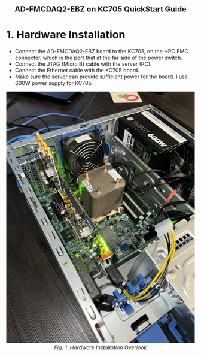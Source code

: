 <h1 style="font-size:20px;" align="center">AD-FMCDAQ2-EBZ on KC705 QuickStart Guide</h1>

# 1. Hardware Installation
* Connect the AD-FMCDAQ2-EBZ board to the KC705, on the HPC FMC connector, which is the port that at the far side of the power switch.
* Connect the JTAG (Micro B) cable with the server (PC).
* Connect the Ethernet cable with the KC705 board.
* Make sure the server can provide sufficient power for the board. I use 600W power supply for KC705.
<div align="center">
    <img src="./src/pic/Picture1.jpg" alt="Fig. 1. Hardware Installation Overlook">
    <br>
    <em>Fig. 1. Hardware Installation Overlook</em>
</div>

